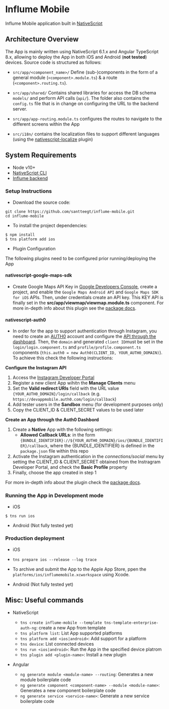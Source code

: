 # Influme Mobile

Influme Mobile application built in [NativeScript](https://www.nativescript.org/)

## Architecture Overview

The App is mainly written using NativeScript 6.1.x and Angular TypeScript 8.x, allowing to deploy the App in both iOS and Android (**not tested**) devices. Source code is structured as follows:

* `src/app/<component_name>/` Define (sub-)components in the form of a general module (`<component>.module.ts`) & a route (`<component>.routing.ts`).

* `src/app/shared/` Contains shared libraries for access the DB schema `models/` and perform API calls (`api/`). The folder also contains the `config.ts` file that is in change on configuring the URL to the backend server.

* `src/app/app-routing.module.ts` configures the routes to navigate to the different screens within the App

* `src/i18n/` contains the localization files to support different languages (using the [nativescript-localize](https://market.nativescript.org/plugins/nativescript-localize) plugin)

## System Requirements

* Node v10+
* [NativeScript CLI](https://docs.nativescript.org/start/quick-setup)
* [Influme backend](https://github.com/santteegt/influme-backend)

### Setup Instructions

* Download the source code:

```
git clone https://github.com/santteegt/influme-mobile.git
cd influme-mobile
```

* To install the project dependencies:

```
$ npm install
$ tns platform add ios
```

* Plugin Configuration

The following plugins need to be configured prior running/deploying the App

#### nativescript-google-maps-sdk

* Create Google Maps API Key in [Google Developers Console](https://console.developers.google.com), create a project, and enable the `Google Maps Android API` and `Google Maps SDK for iOS` APIs. Then, under credentials create an API key. This KEY API is finally set in the **src/app/viewmap/viewmap.module.ts** component. For more in-depth info about this plugin see the [package docs](https://www.npmjs.com/package/nativescript-google-maps-sdk).

#### nativescript-auth0

* In order for the app to support authentication through Instagram, you need to create an [AUTH0](https://auth0.com/) account and configure the [API through the dashboard](https://auth0.com/docs/connections/social/instagram). Then, the `domain` and generated `client ID`must be set in the `login/login.component.ts` and `profile/profile.component.ts` components (`this.auth0 = new Auth0(CLIENT_ID, YOUR_AUTH0_DOMAIN)`). To achieve this check the following instructions:

**Configure the Instagram API**

1. Access the [Instagram Developer Portal](https://www.instagram.com/developer/)
2. Register a new client App wihitn the **Manage Clients** menu
3. Set the **Valid redirect URIs** field with the URL value  `{YOUR_AUTH0_DOMAIN}/login/callback` (e.g. `https://devappmobile.auth0.com/login/callback`)
4. Add tester users in the **Sandbox** menu (for development purposes only)
5. Copy the CLIENT_ID & CLIENT_SECRET values to be used later

**Create an App through the Auth0 Dashbord**

1. Create a **Native** App with the following settings:
    - **Allowed Callback URLs**: in the form `{BUNDLE_IDENTIFIER}://${YOUR_AUTH0_DOMAIN}/ios/{BUNDLE_IDENTIFIER}/callback`, where the {BUNDLE_IDENTIFIER} is defined in the `package.json` file within this repo
2. Activate the Instagram authentication in the *connections/social* menu by setting the CLIENT_ID & CLIENT_SECRET obtained from the Instragram Developer Portal, and check the **Basic Profile** property
3. Finally, choose the app created in step 1

For more in-depth info about the plugin check the [package docs](https://www.npmjs.com/package/nativescript-auth0).

### Running the App in Development mode

* iOS
```
$ tns run ios
```
* Android (Not fully tested yet)

### Production deployment

* iOS

* `tns prepare ios --release --log trace`
* To archive and submit the App to the Apple App Store, ppen the `platforms/ios/influmemobile.xcworkspace` using Xcode.

* Android (Not fully tested yet)

## Misc: Useful commands

* NativeScript
    * `tns create influme-mobile --template tns-template-enterprise-auth-ng`: create a new App from template
    * `tns platform list`: List App supported platforms
    * `tns platform add <ios|android>`: Add support for a platform
    * `tns device`: List connected devices
    * `tns run <ios|android>`: Run the App in the specified device platrom
    * `tns plugin add <plugin-name>`: Install a new plugin

* Angular
    * `ng generate module <module-name> --routing`: Generates a new module boilerplate code
    * `ng generate component <component-name> --module <module-name>`: Generates a new component boilerplate code
    * `ng generate service <service-name>`: Generate a new service boilerplate code
